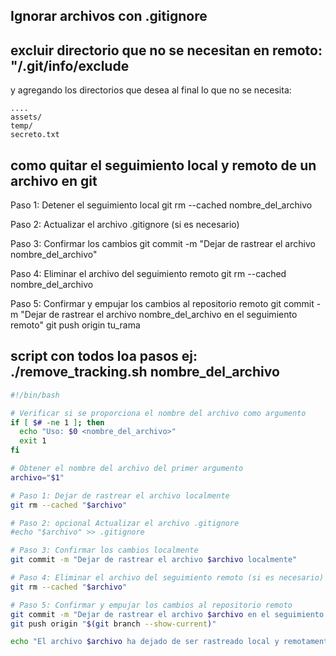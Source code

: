 ## Ignorar archivos con .gitignore

## excluir directorio que no se necesitan en remoto: "/.git/info/exclude
y agregando los directorios que desea al final lo que no se necesita:
```
....
assets/
temp/
secreto.txt
```


## como quitar el seguimiento local y remoto de un archivo en git 

Paso 1: Detener el seguimiento local
git rm --cached nombre_del_archivo

Paso 2: Actualizar el archivo .gitignore (si es necesario)

Paso 3: Confirmar los cambios
git commit -m "Dejar de rastrear el archivo nombre_del_archivo"

Paso 4: Eliminar el archivo del seguimiento remoto
git rm --cached nombre_del_archivo

Paso 5: Confirmar y empujar los cambios al repositorio remoto
git commit -m "Dejar de rastrear el archivo nombre_del_archivo en el seguimiento remoto"
git push origin tu_rama

## script con todos loa pasos ej: ./remove_tracking.sh nombre_del_archivo
```bash
#!/bin/bash

# Verificar si se proporciona el nombre del archivo como argumento
if [ $# -ne 1 ]; then
  echo "Uso: $0 <nombre_del_archivo>"
  exit 1
fi

# Obtener el nombre del archivo del primer argumento
archivo="$1"

# Paso 1: Dejar de rastrear el archivo localmente
git rm --cached "$archivo"

# Paso 2: opcional Actualizar el archivo .gitignore
#echo "$archivo" >> .gitignore

# Paso 3: Confirmar los cambios localmente
git commit -m "Dejar de rastrear el archivo $archivo localmente"

# Paso 4: Eliminar el archivo del seguimiento remoto (si es necesario)
git rm --cached "$archivo"

# Paso 5: Confirmar y empujar los cambios al repositorio remoto
git commit -m "Dejar de rastrear el archivo $archivo en el seguimiento remoto"
git push origin "$(git branch --show-current)"

echo "El archivo $archivo ha dejado de ser rastreado local y remotamente."
```